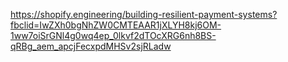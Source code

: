https://shopify.engineering/building-resilient-payment-systems?fbclid=IwZXh0bgNhZW0CMTEAAR1jXLYH8kj6OM-1ww7oiSrGNl4g0wq4ep_0lkvf2dTOcXRG6nh8BS-qRBg_aem_apcjFecxpdMHSv2sjRLadw